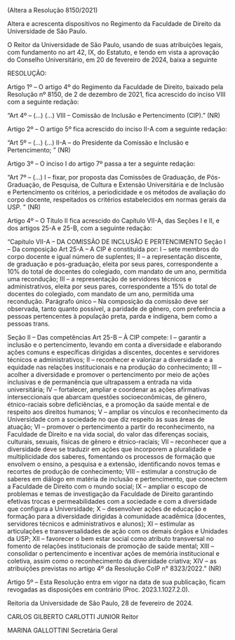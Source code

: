 (Altera a Resolução 8150/2021)

Altera e acrescenta dispositivos no Regimento da Faculdade de Direito da Universidade de São Paulo.

O Reitor da Universidade de São Paulo, usando de suas atribuições legais, com fundamento no art 42, IX, do Estatuto, e tendo em vista a aprovação do Conselho Universitário, em 20 de fevereiro de 2024, baixa a seguinte

RESOLUÇÃO:

Artigo 1º – O artigo 4º do Regimento da Faculdade de Direito, baixado pela Resolução nº 8150, de 2 de dezembro de 2021, fica acrescido do inciso VIII com a seguinte redação:

“Art 4º – (…)
(…)
VIII – Comissão de Inclusão e Pertencimento (CIP).” (NR)

Artigo 2º – O artigo 5º fica acrescido do inciso II-A com a seguinte redação:

“Art 5º – (…)
(…)
II-A – do Presidente da Comissão e Inclusão e Pertencimento; ” (NR)

Artigo 3º – O inciso I do artigo 7º passa a ter a seguinte redação:

“Art 7º – (…)
I – fixar, por proposta das Comissões de Graduação, de Pós-Graduação, de Pesquisa, de Cultura e Extensão Universitária e de Inclusão e Pertencimento os critérios, a periodicidade e os métodos de avaliação do corpo docente, respeitados os critérios estabelecidos em normas gerais da USP. ” (NR)

Artigo 4º – O Título II fica acrescido do Capítulo VII-A, das Seções I e II, e dos artigos 25-A e 25-B, com a seguinte redação:

“Capítulo VII-A – DA COMISSÃO DE INCLUSÃO E PERTENCIMENTO
Seção I – Da composição
Art 25-A – A CIP é constituída por:
I – sete membros do corpo docente e igual número de suplentes;
II – a representação discente, de graduação e pós-graduação, eleita por seus pares, correspondente a 10% do total de docentes do colegiado, com mandato de um ano, permitida uma recondução;
III – a representação de servidores técnicos e administrativos, eleita por seus pares, correspondente a 15% do total de docentes do colegiado, com mandato de um ano, permitida uma recondução.
Parágrafo único – Na composição da comissão deve ser observada, tanto quanto possível, a paridade de gênero, com preferência a pessoas pertencentes à população preta, parda e indígena, bem como a pessoas trans.

Seção II – Das competências
Art 25-B – À CIP compete:
I – garantir a inclusão e o pertencimento, levando em conta a diversidade e elaborando ações comuns e específicas dirigidas a discentes, docentes e servidores técnicos e administrativos;
II – reconhecer e valorizar a diversidade e a equidade nas relações institucionais e na produção do conhecimento;
III – acolher a diversidade e promover o pertencimento por meio de ações inclusivas e de permanência que ultrapassem a entrada na vida universitária;
IV – fortalecer, ampliar e coordenar as ações afirmativas interseccionais que abarcam questões socioeconômicas, de gênero, étnico-raciais sobre deficiências, e a promoção da saúde mental e de respeito aos direitos humanos;
V – ampliar os vínculos e reconhecimento da Universidade com a sociedade no que diz respeito às suas áreas de atuação;
VI – promover o pertencimento a partir do reconhecimento, na Faculdade de Direito e na vida social, do valor das diferenças sociais, culturais, sexuais, físicas de gênero e étnico-raciais;
VII – reconhecer que a diversidade deve se traduzir em ações que incorporem a pluralidade e multiplicidade dos saberes, fomentando os processos de formação que envolvem o ensino, a pesquisa e a extensão, identificando novos temas e recortes de produção de conhecimento;
VIII – estimular a construção de saberes em diálogo em matéria de inclusão e pertencimento, que conectem a Faculdade de Direito com o mundo social;
IX – ampliar o escopo de problemas e temas de investigação da Faculdade de Direito garantindo efetivas trocas e permeabilidades com a sociedade e com a diversidade que configura a Universidade;
X – desenvolver ações de educação e formação para a diversidade dirigidas à comunidade acadêmica (docentes, servidores técnicos e administrativos e alunos);
XI – estimular as articulações e transversalidades de ação com os demais órgãos e Unidades da USP;
XII – favorecer o bem estar social como atributo transversal no fomento de relações institucionais de promoção de saúde mental;
XIII – consolidar o pertencimento e incentivar ações de memória institucional e coletiva, assim como o reconhecimento da diversidade criativa;
XIV – as atribuições previstas no artigo 4º da Resolução CoIP n° 8323/2022.” (NR)

Artigo 5º – Esta Resolução entra em vigor na data de sua publicação, ficam revogadas as disposições em contrário (Proc. 2023.1.1027.2.0).

Reitoria da Universidade de São Paulo, 28 de fevereiro de 2024.

CARLOS GILBERTO CARLOTTI JUNIOR
Reitor

MARINA GALLOTTINI
Secretária Geral